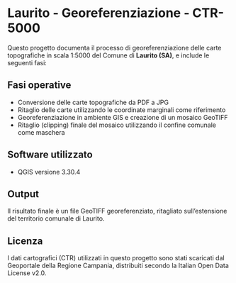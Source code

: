 # Laurito - Georeferenziazione - CTR-5000

Questo progetto documenta il processo di georeferenziazione delle carte topografiche in scala 1:5000 del Comune di **Laurito (SA)**, e include le seguenti fasi:

## Fasi operative

- Conversione delle carte topografiche da PDF a JPG
- Ritaglio delle carte utilizzando le coordinate marginali come riferimento
- Georeferenziazione in ambiente GIS e creazione di un mosaico GeoTIFF
- Ritaglio (clipping) finale del mosaico utilizzando il confine comunale come maschera

## Software utilizzato

- QGIS versione 3.30.4

## Output

Il risultato finale è un file GeoTIFF georeferenziato, ritagliato sull’estensione del territorio comunale di Laurito.

## Licenza

I dati cartografici (CTR) utilizzati in questo progetto sono stati scaricati dal Geoportale della Regione Campania, distribuiti secondo la Italian Open Data License v2.0.
